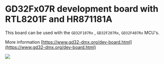 # GD32Fx07R development board with RTL8201F and HR871181A

This board can be used with the `GD32F107Rx` , `GD32F207Rx`, `GD32F407Rx` MCU's. 

More information [https://www.gd32-dmx.org/dev-board.html](https://www.gd32-dmx.org/dev-board.html)

![](https://github.com/vanvught/GD32Fx07R-RTL8201F-HR871181A/blob/main/gd32-dmx.org.png)